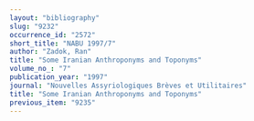 ```yaml
---
layout: "bibliography"
slug: "9232"
occurrence_id: "2572"
short_title: "NABU 1997/7"
author: "Zadok, Ran"
title: "Some Iranian Anthroponyms and Toponyms"
volume_no_: "7"
publication_year: "1997"
journal: "Nouvelles Assyriologiques Brèves et Utilitaires"
title: "Some Iranian Anthroponyms and Toponyms"
previous_item: "9235"
---
```

